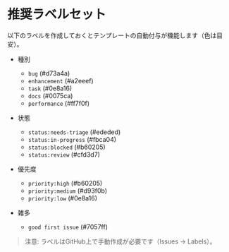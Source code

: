 # 推奨ラベルセット

以下のラベルを作成しておくとテンプレートの自動付与が機能します（色は目安）。

- 種別
  - `bug` (#d73a4a)
  - `enhancement` (#a2eeef)
  - `task` (#0e8a16)
  - `docs` (#0075ca)
  - `performance` (#ff7f0f)

- 状態
  - `status:needs-triage` (#ededed)
  - `status:in-progress` (#fbca04)
  - `status:blocked` (#b60205)
  - `status:review` (#cfd3d7)

- 優先度
  - `priority:high` (#b60205)
  - `priority:medium` (#d93f0b)
  - `priority:low` (#0e8a16)

- 雑多
  - `good first issue` (#7057ff)

> 注意: ラベルはGitHub上で手動作成が必要です（Issues → Labels）。

